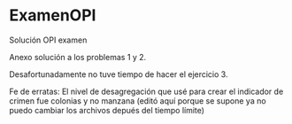 # ExamenOPI
Solución OPI examen

Anexo solución a los problemas 1 y 2.


Desafortunadamente no tuve tiempo de hacer el ejercicio 3.

Fe de erratas: El nivel de desagregación que usé para crear el indicador de crimen fue colonias y no manzana (editó aquí porque se supone ya no puedo cambiar los archivos depués del tiempo límite)
